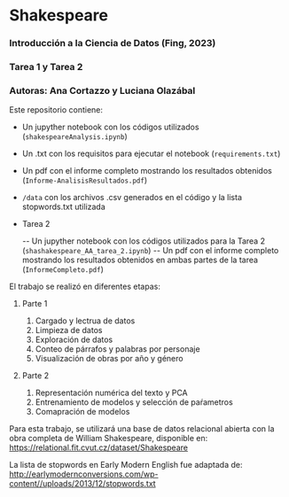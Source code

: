 # Shakespeare
### Introducción a la Ciencia de Datos (Fing, 2023)
### Tarea 1 y Tarea 2
### Autoras: Ana Cortazzo y Luciana Olazábal 

Este repositorio contiene:
- Un jupyther notebook con los códigos utilizados (`shakespeareAnalysis.ipynb`)
- Un .txt con los requisitos para ejecutar el notebook (`requirements.txt`)
- Un pdf con el informe completo mostrando los resultados obtenidos (`Informe-AnalisisResultados.pdf`)
- `/data` con los archivos .csv generados en el código y la lista stopwords.txt utilizada

- Tarea 2

    -- Un jupyther notebook con los códigos utilizados para la Tarea 2 (`shashakespeare_AA_tarea_2.ipynb`)
    -- Un pdf con el informe completo mostrando los resultados obtenidos en ambas partes de la tarea (`InformeCompleto.pdf`)

El trabajo se realizó en diferentes etapas:

1. Parte 1

    1. Cargado y lectrua de datos
    2. Limpieza de datos
    3. Exploración de datos
    4. Conteo de párrafos y palabras por personaje
    5. Visualización de obras por año y género

2. Parte 2

    1. Representación numérica del texto y PCA
    2. Entrenamiento de modelos y selección de paŕametros
    3. Comapración de modelos

Para esta trabajo, se utilizará una base de datos relacional abierta con la obra completa de
William Shakespeare, disponible en: https://relational.fit.cvut.cz/dataset/Shakespeare

La lista de stopwords en Early Modern English fue adaptada de: http://earlymodernconversions.com/wp-content//uploads/2013/12/stopwords.txt
